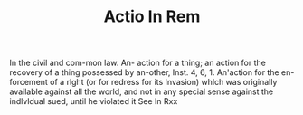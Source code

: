 ---
title: Actio In Rem
letter: A
permalink: "/definitions/actio-in-rem.html"
body: In the civil and com-mon law. An- action for a thing; an action for the recovery
  of a thing possessed by an-other, Inst. 4, 6, 1. An'action for the en-forcement
  of a rlght (or for redress for its Invasion) whlch was originally available against
  all the world, and not in any special sense against the indlvldual sued, until he
  violated it See In Rxx
published_at: '2018-07-07'
layout: post
---